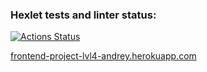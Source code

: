 ### Hexlet tests and linter status:
[![Actions Status](https://github.com/mishchenkoandrey/frontend-project-lvl4/workflows/hexlet-check/badge.svg)](https://github.com/mishchenkoandrey/frontend-project-lvl4/actions)

[frontend-project-lvl4-andrey.herokuapp.com](https://frontend-project-lvl4-andrey.herokuapp.com/)
